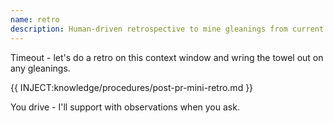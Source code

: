 ```yaml
---
name: retro
description: Human-driven retrospective to mine gleanings from current context
---
```


Timeout - let's do a retro on this context window and wring the towel out on any gleanings.

{{ INJECT:knowledge/procedures/post-pr-mini-retro.md }}

You drive - I'll support with observations when you ask.